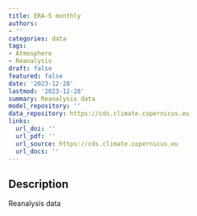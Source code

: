 ```yaml
---
title: ERA-5 monthly
authors:
- ''
categories: data
tags:
- Atmosphere
- Reanalysis
draft: false
featured: false
date: '2023-12-28'
lastmod: '2023-12-28'
summary: Reanalysis data
model_repository: ''
data_repository: https://cds.climate.copernicus.eu
links:
  url_doi: ''
  url_pdf: ''
  url_source: https://cds.climate.copernicus.eu
  url_docs: ''
---
```


## Description

Reanalysis data

